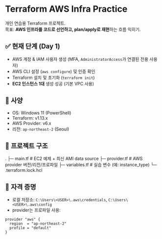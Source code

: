 # Terraform AWS Infra Practice

개인 연습용 Terraform 프로젝트.  
목표: **AWS 인프라를 코드로 선언하고, plan/apply로 재현**하는 흐름 익히기.

## ✅ 현재 단계 (Day 1)

- AWS 계정 & IAM 사용자 생성 (MFA, `AdministratorAccess`가 연결된 전용 사용자)
- AWS CLI 설정 (`aws configure`) 및 인증 확인
- Terraform 설치 및 초기화 (`terraform init`)
- **EC2 인스턴스 1대** 생성 성공 (기본 VPC 사용)

## 🧰 사양

- OS: Windows 11 (PowerShell)
- Terraform: v1.13.x
- AWS Provider: v6.x
- 리전: `ap-northeast-2` (Seoul)

## 📂 프로젝트 구조

.
├─ main.tf # EC2 예제 + 최신 AMI data source
├─ provider.tf # AWS provider 버전/리전/프로파일
├─ variables.tf # 실습 변수 (예: instance_type)
└─ .terraform.lock.hcl

## 🔐 자격 증명

- 로컬 저장소: `C:\Users\<USER>\.aws\credentials`, `C:\Users\<USER>\.aws\config`
- provider는 프로파일 사용:

```hcl
provider "aws" {
  region  = "ap-northeast-2"
  profile = "default"
}
```
